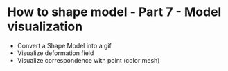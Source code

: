 # How to shape model - Part 7 - Model visualization

- Convert a Shape Model into a gif
- Visualize deformation field
- Visualize correspondence with point (color mesh)
